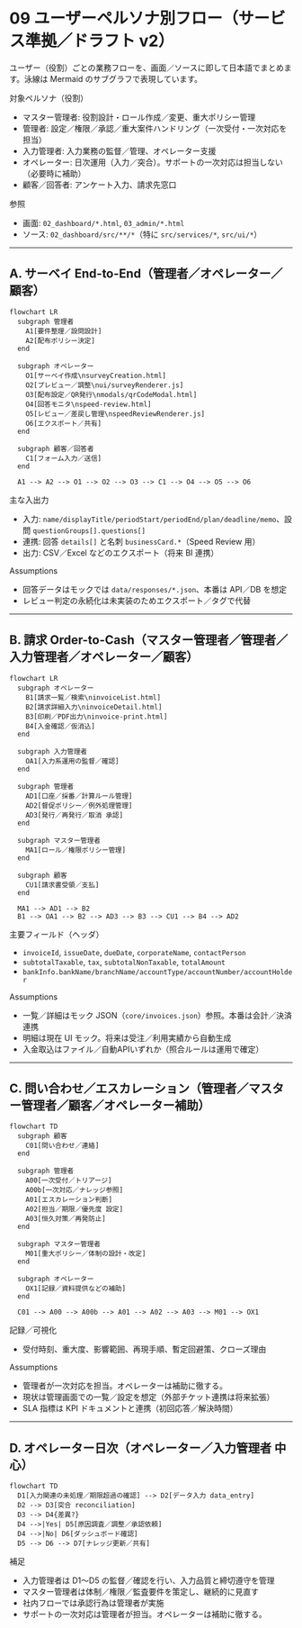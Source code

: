 # 09 ユーザーペルソナ別フロー（サービス準拠／ドラフト v2）

ユーザー（役割）ごとの業務フローを、画面／ソースに即して日本語でまとめます。泳線は Mermaid のサブグラフで表現しています。

対象ペルソナ（役割）
- マスター管理者: 役割設計・ロール作成／変更、重大ポリシー管理
- 管理者: 設定／権限／承認／重大案件ハンドリング（一次受付・一次対応を担当）
- 入力管理者: 入力業務の監督／管理、オペレーター支援
- オペレーター: 日次運用（入力／突合）。サポートの一次対応は担当しない（必要時に補助）
- 顧客／回答者: アンケート入力、請求先窓口

参照
- 画面: `02_dashboard/*.html`, `03_admin/*.html`
- ソース: `02_dashboard/src/**/*`（特に `src/services/*`, `src/ui/*`）

---

## A. サーベイ End-to-End（管理者／オペレーター／顧客）

```mermaid
flowchart LR
  subgraph 管理者
    A1[要件整理／設問設計]
    A2[配布ポリシー決定]
  end

  subgraph オペレーター
    O1[サーベイ作成\nsurveyCreation.html]
    O2[プレビュー／調整\nui/surveyRenderer.js]
    O3[配布設定／QR発行\nmodals/qrCodeModal.html]
    O4[回答モニタ\nspeed-review.html]
    O5[レビュー／差戻し管理\nspeedReviewRenderer.js]
    O6[エクスポート／共有]
  end

  subgraph 顧客／回答者
    C1[フォーム入力／送信]
  end

  A1 --> A2 --> O1 --> O2 --> O3 --> C1 --> O4 --> O5 --> O6
```

主な入出力
- 入力: `name/displayTitle/periodStart/periodEnd/plan/deadline/memo`、設問 `questionGroups[].questions[]`
- 連携: 回答 `details[]` と名刺 `businessCard.*`（Speed Review 用）
- 出力: CSV／Excel などのエクスポート（将来 BI 連携）

Assumptions
- 回答データはモックでは `data/responses/*.json`、本番は API／DB を想定
- レビュー判定の永続化は未実装のためエクスポート／タグで代替

---

## B. 請求 Order-to-Cash（マスター管理者／管理者／入力管理者／オペレーター／顧客）

```mermaid
flowchart LR
  subgraph オペレーター
    B1[請求一覧／検索\ninvoiceList.html]
    B2[請求詳細入力\ninvoiceDetail.html]
    B3[印刷／PDF出力\ninvoice-print.html]
    B4[入金確認／仮消込]
  end

  subgraph 入力管理者
    OA1[入力系運用の監督／確認]
  end

  subgraph 管理者
    AD1[口座／採番／計算ルール管理]
    AD2[督促ポリシー／例外処理管理]
    AD3[発行／再発行／取消 承認]
  end

  subgraph マスター管理者
    MA1[ロール／権限ポリシー管理]
  end

  subgraph 顧客
    CU1[請求書受領／支払]
  end

  MA1 --> AD1 --> B2
  B1 --> OA1 --> B2 --> AD3 --> B3 --> CU1 --> B4 --> AD2
```

主要フィールド（ヘッダ）
- `invoiceId`, `issueDate`, `dueDate`, `corporateName`, `contactPerson`
- `subtotalTaxable`, `tax`, `subtotalNonTaxable`, `totalAmount`
- `bankInfo.bankName/branchName/accountType/accountNumber/accountHolder`

Assumptions
- 一覧／詳細はモック JSON（`core/invoices.json`）参照。本番は会計／決済連携
- 明細は現在 UI モック。将来は受注／利用実績から自動生成
- 入金取込はファイル／自動APIいずれか（照合ルールは運用で確定）

---

## C. 問い合わせ／エスカレーション（管理者／マスター管理者／顧客／オペレーター補助）

```mermaid
flowchart TD
  subgraph 顧客
    C01[問い合わせ／連絡]
  end

  subgraph 管理者
    A00[一次受付／トリアージ]
    A00b[一次対応／ナレッジ参照]
    A01[エスカレーション判断]
    A02[担当／期限／優先度 設定]
    A03[恒久対策／再発防止]
  end

  subgraph マスター管理者
    M01[重大ポリシー／体制の設計・改定]
  end

  subgraph オペレーター
    OX1[記録／資料提供などの補助]
  end

  C01 --> A00 --> A00b --> A01 --> A02 --> A03 --> M01 --> OX1
```

記録／可視化
- 受付時刻、重大度、影響範囲、再現手順、暫定回避策、クローズ理由

Assumptions
- 管理者が一次対応を担当。オペレーターは補助に徹する。
- 現状は管理画面での一覧／設定を想定（外部チケット連携は将来拡張）
- SLA 指標は KPI ドキュメントと連携（初回応答／解決時間）

---

## D. オペレーター日次（オペレーター／入力管理者 中心）

```mermaid
flowchart TD
  D1[入力関連の未処理／期限超過の確認] --> D2[データ入力 data_entry]
  D2 --> D3[突合 reconciliation]
  D3 --> D4{差異?}
  D4 -->|Yes| D5[原因調査／調整／承認依頼]
  D4 -->|No| D6[ダッシュボード確認]
  D5 --> D6 --> D7[ナレッジ更新／共有]
```

補足
- 入力管理者は D1〜D5 の監督／確認を行い、入力品質と締切遵守を管理
- マスター管理者は体制／権限／監査要件を策定し、継続的に見直す
- 社内フローでは承認行為は管理者が実施
- サポートの一次対応は管理者が担当。オペレーターは補助に徹する。

